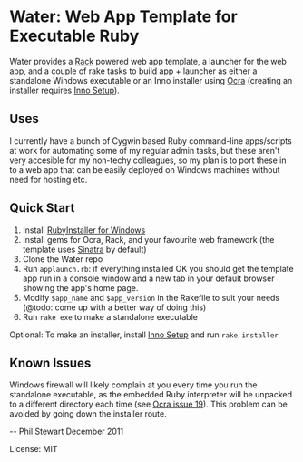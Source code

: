Water: Web App Template for Executable Ruby
===========================================

Water provides a [Rack][1] powered web app template, a launcher for the web
app, and a couple of rake tasks to build app + launcher as either a
standalone Windows executable or an Inno installer using [Ocra][2] (creating
an installer requires [Inno Setup][3]).

Uses
----

I currently have a bunch of Cygwin based Ruby command-line apps/scripts at
work for automating some of my regular admin tasks, but these aren't very
accesible for my non-techy colleagues, so my plan is to port these in to a
web app that can be easily deployed on Windows machines without need for
hosting etc.

Quick Start
-----------

1. Install [RubyInstaller for Windows][4]
2. Install gems for Ocra, Rack, and your favourite web framework (the
template uses [Sinatra][5] by default)
3. Clone the Water repo
4. Run ```applaunch.rb```: if everything installed OK you should get the
template app run in a console window and a new tab in your default browser
showing the app's home page.
5. Modify ```$app_name``` and ```$app_version``` in the Rakefile to suit
your needs (@todo: come up with a better way of doing this)
6. Run ```rake exe``` to make a standalone executable

Optional: To make an installer, install [Inno Setup][3] and run ```rake
installer```

Known Issues
------------

Windows firewall will likely complain at you every time you run the
standalone executable, as the embedded Ruby interpreter will be unpacked to
a different directory each time (see [Ocra issue 19][6]). This problem can
be avoided by going down the installer route.

--
Phil Stewart
December 2011

License: MIT

[1]: http://rack.rubyforge.org
[2]: http://ocra.rubyforge.org
[3]: http://www.jrsoftware.org
[4]: http://rubyinstaller.org
[5]: http://www.sinatrarb.com
[6]: https://github.com/larsch/ocra/issues/19